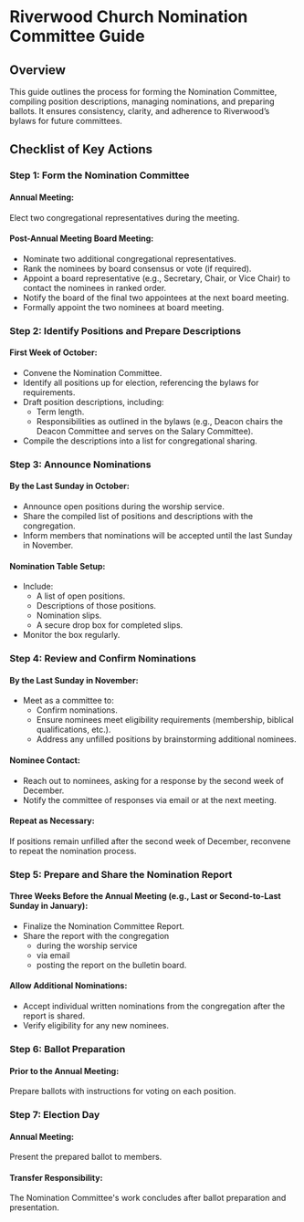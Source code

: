 # Riverwood Church Nomination Committee Guide
## Overview
This guide outlines the process for forming the Nomination Committee, compiling position descriptions, managing nominations, and preparing ballots. It ensures consistency, clarity, and adherence to Riverwood’s bylaws for future committees. 


## Checklist of Key Actions

### Step 1: Form the Nomination Committee
#### Annual Meeting:
Elect two congregational representatives during the meeting.

#### Post-Annual Meeting Board Meeting:
- Nominate two additional congregational representatives.
- Rank the nominees by board consensus or vote (if required).
- Appoint a board representative (e.g., Secretary, Chair, or Vice Chair) to contact the nominees in ranked order.
- Notify the board of the final two appointees at the next board meeting.
- Formally appoint the two nominees at board meeting.

### Step 2: Identify Positions and Prepare Descriptions
#### First Week of October:
- Convene the Nomination Committee.
- Identify all positions up for election, referencing the bylaws for requirements.
- Draft position descriptions, including:
	- Term length.
	- Responsibilities as outlined in the bylaws (e.g., Deacon chairs the Deacon Committee and serves on the Salary Committee).
- Compile the descriptions into a list for congregational sharing.

### Step 3: Announce Nominations
#### By the Last Sunday in October:
- Announce open positions during the worship service.
- Share the compiled list of positions and descriptions with the congregation.
- Inform members that nominations will be accepted until the last Sunday in November.

#### Nomination Table Setup:
- Include:
	- A list of open positions.
	- Descriptions of those positions.
	- Nomination slips.
	- A secure drop box for completed slips.
- Monitor the box regularly.

### Step 4: Review and Confirm Nominations
#### By the Last Sunday in November:
- Meet as a committee to:
	- Confirm nominations.
	- Ensure nominees meet eligibility requirements (membership, biblical qualifications, etc.).
	- Address any unfilled positions by brainstorming additional nominees.

#### Nominee Contact:
- Reach out to nominees, asking for a response by the second week of December.
- Notify the committee of responses via email or at the next meeting.

#### Repeat as Necessary:
If positions remain unfilled after the second week of December, reconvene to repeat the nomination process.

### Step 5: Prepare and Share the Nomination Report
#### Three Weeks Before the Annual Meeting (e.g., Last or Second-to-Last Sunday in January):
- Finalize the Nomination Committee Report.
- Share the report with the congregation
	- during the worship service
	- via email
	- posting the report on the bulletin board.

#### Allow Additional Nominations:
- Accept individual written nominations from the congregation after the report is shared.
- Verify eligibility for any new nominees.

### Step 6: Ballot Preparation
#### Prior to the Annual Meeting:
Prepare ballots with instructions for voting on each position.

### Step 7: Election Day
#### Annual Meeting:
Present the prepared ballot to members.

#### Transfer Responsibility:
The Nomination Committee's work concludes after ballot preparation and presentation.

